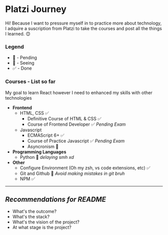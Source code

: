 # Platzi Journey
Hi! Because I want to pressure myself in to practice more about technology, I adquire a suscription from Platzi to take the courses and post all the things I learned. 😊

### **Legend**
  * 📒 - Pending
  * 👀 - Seeing
  * ✅ - Done

### **Courses - List so far**
My goal to learn React however I need to enhanced my skills with other technologies
* **Frontend**
  * HTML, CSS ✅
    * Definitive Course of HTML & CSS ✅ 
    * Course of Frontend Developer ✅ _Pending Exam_
  * Javascript
    * ECMAScript 6+ ✅ 
    * Course of Practice Javascript ✅ _Pending Exam_
    * Asyncronism 📒
* **Programming Languages**
  * Python 👀 _delaying smh xd_
* **Other**
  * Configure Environment (Oh my zsh, vs code extensions, etc) ✅
  * Git and Github 📒 _Avoid making mistakes in git bruh_
  * NPM ✅

<hr>

## _Recommendations for README_
* What's the outcome?
* What's the stack?
* What's the vision of the project?
* At what stage is the project?
